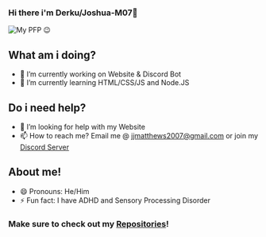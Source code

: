 ### Hi there i'm Derku/Joshua-M07👋

![My PFP 😉](https://avatars2.githubusercontent.com/u/64021298?s=460&u=2dc205689a2814d0541a29f76abfe43ffe60f6b9&v=4 "My PFP 😉")

## What am i doing? 
- 🔭 I’m currently working on Website & Discord Bot
- 🌱 I’m currently learning HTML/CSS/JS and Node.JS

## Do i need help?
- 🤔 I’m looking for help with my Website
- 📫 How to reach me? Email me @ jjmatthews2007@gmail.com or join my [Discord Server](https://discord.gg/aZCZTRQ "Its good 😉")

## About me!
- 😄 Pronouns: He/Him
- ⚡ Fun fact: I have ADHD and Sensory Processing Disorder

### Make sure to check out my [Repositories](https://github.com/Joshua-M07?tab=repositories "Check them out!")!
